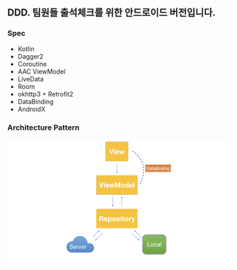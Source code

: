 ## DDD. 팀원들 출석체크를 위한 안드로이드 버전입니다.


### Spec
- Kotlin
- Dagger2
- Coroutine
- AAC ViewModel
- LiveData
- Room
- okhttp3 + Retrofit2
- DataBinding
- AndroidX

### Architecture Pattern
![image](https://github.com/DevelopDesignDayDay/Android/blob/master/Architecture.001.png)

